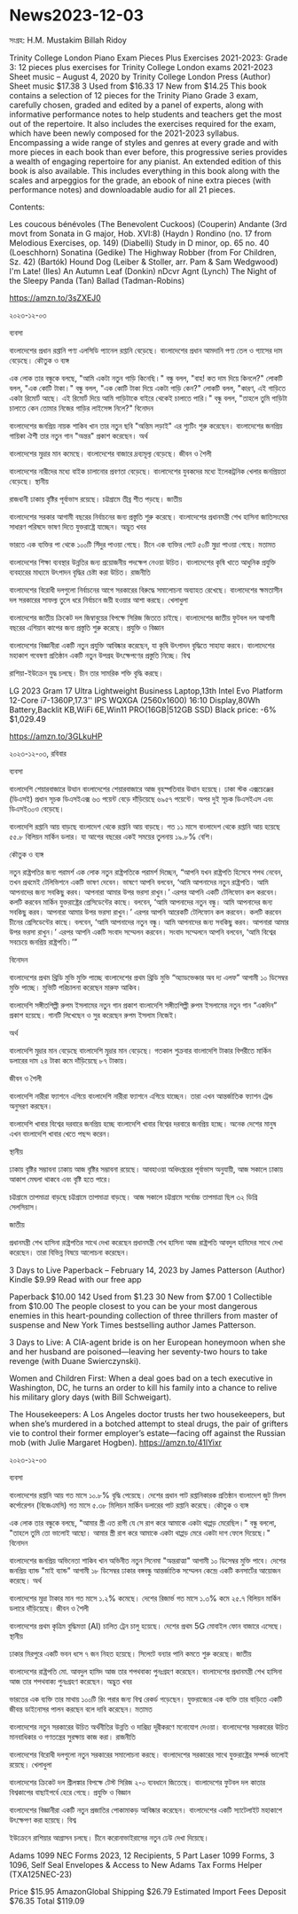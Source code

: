 # News2023-12-03

সংগ্রহ: H.M. Mustakim Billah Ridoy

Trinity College London Piano Exam Pieces Plus Exercises 2021-2023: Grade 3: 12 pieces plus exercises for Trinity College London exams 2021-2023 Sheet music – August 4, 2020
by Trinity College London Press (Author)
Sheet music
$17.38 
3 Used from $16.33
17 New from $14.25
This book contains a selection of 12 pieces for the Trinity Piano Grade 3 exam, carefully chosen, graded and edited by a panel of experts, along with informative performance notes to help students and teachers get the most out of the repertoire. It also includes the exercises required for the exam, which have been newly composed for the 2021-2023 syllabus. Encompassing a wide range of styles and genres at every grade and with more pieces in each book than ever before, this progressive series provides a wealth of engaging repertoire for any pianist. An extended edition of this book is also available. This includes everything in this book along with the scales and arpeggios for the grade, an ebook of nine extra pieces (with performance notes) and downloadable audio for all 21 pieces.

Contents:

Les coucous bénévoles (The Benevolent Cuckoos) (Couperin)
Andante (3rd movt from Sonata in G major, Hob. XVI:8) (Haydn )
Rondino (no. 17 from Melodious Exercises, op. 149) (Diabelli)
Study in D minor, op. 65 no. 40 (Loeschhorn)
Sonatina (Gedike)
The Highway Robber (from For Children, Sz. 42) (Bartók)
Hound Dog (Leiber & Stoller, arr. Pam & Sam Wedgwood)
I'm Late! (Iles)
An Autumn Leaf (Donkin)
nDcvr Agnt (Lynch)
The Night of the Sleepy Panda (Tan)
Ballad (Tadman-Robins)

https://amzn.to/3sZXEJ0

২০২৩-১২-০৩

ব্যবসা

বাংলাদেশের প্রধান রপ্তানি পণ্য এলসিডি প্যানেল রপ্তানি বেড়েছে।
বাংলাদেশের প্রধান আমদানি পণ্য তেল ও গ্যাসের দাম বেড়েছে।
কৌতুক ও ব্যঙ্গ

এক লোক তার বন্ধুকে বলছে, "আমি একটা নতুন গাড়ি কিনেছি।"
বন্ধু বলল, "বাহ! কত দাম দিয়ে কিনলে?"
লোকটি বলল, "এক কোটি টাকা।"
বন্ধু বলল, "এক কোটি টাকা দিয়ে একটা গাড়ি কেন?"
লোকটি বলল, "কারণ, এই গাড়িতে একটা রিমোর্ট আছে। এই রিমোর্ট দিয়ে আমি গাড়িটাকে বাইরে থেকেই চালাতে পারি।"
বন্ধু বলল, "তাহলে তুমি গাড়িটা চালাতে কেন তোমার নিজের গাড়ির লাইসেন্স নিলে?"
বিনোদন

বাংলাদেশের জনপ্রিয় নায়ক শাকিব খান তার নতুন ছবি "অন্তিম লড়াই" এর শ্যুটিং শুরু করেছেন।
বাংলাদেশের জনপ্রিয় গায়িকা ঐশী তার নতুন গান "অন্তর" প্রকাশ করেছেন।
অর্থ

বাংলাদেশের মুদ্রার মান কমেছে।
বাংলাদেশের বাজারে দ্রব্যমূল্য বেড়েছে।
জীবন ও শৈলী

বাংলাদেশের নারীদের মধ্যে বাইক চালানোর প্রবণতা বেড়েছে।
বাংলাদেশের যুবকদের মধ্যে ইলেকট্রনিক খেলার জনপ্রিয়তা বেড়েছে।
স্থানীয়

রাজধানী ঢাকায় বৃষ্টির পূর্বাভাস রয়েছে।
চট্টগ্রামে তীব্র শীত পড়ছে।
জাতীয়

বাংলাদেশের সরকার আগামী বছরের নির্বাচনের জন্য প্রস্তুতি শুরু করেছে।
বাংলাদেশের প্রধানমন্ত্রী শেখ হাসিনা জাতিসংঘের সাধারণ পরিষদে ভাষণ দিতে যুক্তরাষ্ট্রে যাচ্ছেন।
অদ্ভুত খবর

ভারতে এক ব্যক্তির পা থেকে ১০০টি সিঁদুর পাওয়া গেছে।
চীনে এক ব্যক্তির পেটে ৫০টি মুদ্রা পাওয়া গেছে।
মতামত

বাংলাদেশের শিক্ষা ব্যবস্থার উন্নতির জন্য প্রয়োজনীয় পদক্ষেপ নেওয়া উচিত।
বাংলাদেশের কৃষি খাতে আধুনিক প্রযুক্তি ব্যবহারের মাধ্যমে উৎপাদন বৃদ্ধির চেষ্টা করা উচিত।
রাজনীতি

বাংলাদেশের বিরোধী দলগুলো নির্বাচনের আগে সরকারের বিরুদ্ধে সমালোচনা অব্যাহত রেখেছে।
বাংলাদেশের ক্ষমতাসীন দল সরকারের সাফল্য তুলে ধরে নির্বাচনে জয়ী হওয়ার আশা করছে।
খেলাধুলা

বাংলাদেশের জাতীয় ক্রিকেট দল জিম্বাবুয়ের বিপক্ষে সিরিজ জিততে চাইছে।
বাংলাদেশের জাতীয় ফুটবল দল আগামী বছরের এশিয়ান কাপের জন্য প্রস্তুতি শুরু করেছে।
প্রযুক্তি ও বিজ্ঞান

বাংলাদেশের বিজ্ঞানীরা একটি নতুন প্রযুক্তি আবিষ্কার করেছেন, যা কৃষি উৎপাদন বৃদ্ধিতে সাহায্য করবে।
বাংলাদেশের মহাকাশ গবেষণা প্রতিষ্ঠান একটি নতুন উপগ্রহ উৎক্ষেপণের প্রস্তুতি নিচ্ছে।
বিশ্ব

রাশিয়া-ইউক্রেন যুদ্ধ চলছে।
চীন তার সামরিক শক্তি বৃদ্ধি করছে।

LG 2023 Gram 17 Ultra Lightweight Business Laptop,13th Intel Evo Platform 12-Core i7-1360P,17.3'' IPS WQXGA (2560x1600) 16:10 Display,80Wh Battery,Backlit KB,WiFi 6E,Win11 PRO(16GB|512GB SSD) Black
price:
-6% $1,029.49

https://amzn.to/3GLkuHP


২০২৩-১২-০৩, রবিবার

ব্যবসা

বাংলাদেশি শেয়ারবাজারে উত্থান
বাংলাদেশের শেয়ারবাজারে আজ বৃহস্পতিবার উত্থান হয়েছে। ঢাকা স্টক এক্সচেঞ্জের (ডিএসই) প্রধান সূচক ডিএসইএক্স ৬৩ পয়েন্ট বেড়ে দাঁড়িয়েছে ৬৯৫৭ পয়েন্টে। অপর দুই সূচক ডিএসইএস এবং ডিএসই৩০ও বেড়েছে।

বাংলাদেশি রপ্তানি আয় বাড়ছে
বাংলাদেশ থেকে রপ্তানি আয় বাড়ছে। গত ১১ মাসে বাংলাদেশ থেকে রপ্তানি আয় হয়েছে ৫৫.৮ বিলিয়ন মার্কিন ডলার। যা আগের বছরের একই সময়ের তুলনায় ১৯.৮% বেশি।

কৌতুক ও ব্যঙ্গ

নতুন রাষ্ট্রপতির জন্য পরামর্শ
এক লোক নতুন রাষ্ট্রপতিকে পরামর্শ দিচ্ছেন, “আপনি যখন রাষ্ট্রপতি হিসেবে শপথ নেবেন, তখন প্রথমেই টেলিভিশনে একটি ভাষণ দেবেন। ভাষণে আপনি বলবেন, ‘আমি আপনাদের নতুন রাষ্ট্রপতি। আমি আপনাদের জন্য সবকিছু করব। আপনারা আমার উপর ভরসা রাখুন।’ এরপর আপনি একটি টেলিফোন কল করবেন। কলটি করবেন মার্কিন যুক্তরাষ্ট্রের প্রেসিডেন্টের কাছে। বলবেন, ‘আমি আপনাদের নতুন বন্ধু। আমি আপনাদের জন্য সবকিছু করব। আপনারা আমার উপর ভরসা রাখুন।’ এরপর আপনি আরেকটি টেলিফোন কল করবেন। কলটি করবেন চীনের প্রেসিডেন্টের কাছে। বলবেন, ‘আমি আপনাদের নতুন বন্ধু। আমি আপনাদের জন্য সবকিছু করব। আপনারা আমার উপর ভরসা রাখুন।’ এরপর আপনি একটি সংবাদ সম্মেলন করবেন। সংবাদ সম্মেলনে আপনি বলবেন, ‘আমি বিশ্বের সবচেয়ে জনপ্রিয় রাষ্ট্রপতি।’”

বিনোদন

বাংলাদেশের প্রথম থ্রিডি মুভি মুক্তি পাচ্ছে
বাংলাদেশের প্রথম থ্রিডি মুভি “অ্যাডভেঞ্চার অব দ্য এলফ” আগামী ১০ ডিসেম্বর মুক্তি পাচ্ছে। মুভিটি পরিচালনা করেছেন মারুফ আকিব।

বাংলাদেশি সঙ্গীতশিল্পী রুপম ইসলামের নতুন গান প্রকাশ
বাংলাদেশি সঙ্গীতশিল্পী রুপম ইসলামের নতুন গান “একদিন” প্রকাশ হয়েছে। গানটি লিখেছেন ও সুর করেছেন রুপম ইসলাম নিজেই।

অর্থ

বাংলাদেশি মুদ্রার মান বেড়েছে
বাংলাদেশি মুদ্রার মান বেড়েছে। গতকাল শুক্রবার বাংলাদেশি টাকার বিপরীতে মার্কিন ডলারের দাম ২৪ টাকা কমে দাঁড়িয়েছে ৮৭ টাকায়।

জীবন ও শৈলী

বাংলাদেশি নারীরা ফ্যাশনে এগিয়ে
বাংলাদেশি নারীরা ফ্যাশনে এগিয়ে যাচ্ছেন। তারা এখন আন্তর্জাতিক ফ্যাশন ট্রেন্ড অনুসরণ করছেন।

বাংলাদেশি খাবার বিশ্বের দরবারে জনপ্রিয় হচ্ছে
বাংলাদেশি খাবার বিশ্বের দরবারে জনপ্রিয় হচ্ছে। অনেক দেশের মানুষ এখন বাংলাদেশি খাবার খেতে পছন্দ করেন।

স্থানীয়

ঢাকায় বৃষ্টির সম্ভাবনা
ঢাকায় আজ বৃষ্টির সম্ভাবনা রয়েছে। আবহাওয়া অধিদপ্তরের পূর্বাভাস অনুযায়ী, আজ সকালে ঢাকায় আকাশ মেঘলা থাকবে এবং বৃষ্টি হতে পারে।

চট্টগ্রামে তাপমাত্রা বাড়ছে
চট্টগ্রামে তাপমাত্রা বাড়ছে। আজ সকালে চট্টগ্রামে সর্বোচ্চ তাপমাত্রা ছিল ৩২ ডিগ্রি সেলসিয়াস।

জাতীয়

প্রধানমন্ত্রী শেখ হাসিনা রাষ্ট্রপতির সাথে দেখা করেছেন
প্রধানমন্ত্রী শেখ হাসিনা আজ রাষ্ট্রপতি আবদুল হামিদের সাথে দেখা করেছেন। তারা বিভিন্ন বিষয়ে আলোচনা করেছেন।


3 Days to Live Paperback – February 14, 2023
by James Patterson (Author)
Kindle
$9.99
Read with our free app
 
Paperback
$10.00 
142 Used from $1.23
30 New from $7.00
1 Collectible from $10.00
The people closest to you can be your most dangerous enemies in this heart-pounding collection of three thrillers from master of suspense and New York Times bestselling author James Patterson.

3 Days to Live: A CIA-agent bride is on her European honeymoon when she and her husband are poisoned—leaving her seventy-two hours to take revenge (with Duane Swierczynski). 
 
Women and Children First: When a deal goes bad on a tech executive in Washington, DC, he turns an order to kill his family into a chance to relive his military glory days (with Bill Schweigart).  
 
The Housekeepers: A Los Angeles doctor trusts her two housekeepers, but when she’s murdered in a botched attempt to steal drugs, the pair of grifters vie to control their former employer’s estate—facing off against the Russian mob (with Julie Margaret Hogben).
https://amzn.to/41lYixr

২০২৩-১২-০৩

ব্যবসা

বাংলাদেশের রপ্তানি আয় গত মাসে ১০.৮% বৃদ্ধি পেয়েছে।
দেশের প্রধান পাট রপ্তানিকারক প্রতিষ্ঠান বাংলাদেশ জুট মিলস কর্পোরেশন (বিজেএমসি) গত মাসে ৫.৩৮ মিলিয়ন মার্কিন ডলারের পাট রপ্তানি করেছে।
কৌতুক ও ব্যঙ্গ

এক লোক তার বন্ধুকে বলছে, "আমার স্ত্রী এত রাগী যে সে রাগ করে আমাকে একটা থাপ্পড় মেরেছিল।"
বন্ধু বললো, "তাহলে তুমি তো ভালোই আছো। আমার স্ত্রী রাগ করে আমাকে একটা থাপ্পড় মেরে একটা দাগ ফেলে দিয়েছে।"
বিনোদন

বাংলাদেশের জনপ্রিয় অভিনেতা শাকিব খান অভিনীত নতুন সিনেমা "অন্তরাত্মা" আগামী ১০ ডিসেম্বর মুক্তি পাবে।
দেশের জনপ্রিয় ব্যান্ড "মাই ব্যান্ড" আগামী ১৮ ডিসেম্বর ঢাকার বঙ্গবন্ধু আন্তর্জাতিক সম্মেলন কেন্দ্রে একটি কনসার্টের আয়োজন করেছে।
অর্থ

বাংলাদেশের মুদ্রা টাকার মান গত মাসে ১.২% কমেছে।
দেশের রিজার্ভ গত মাসে ১.৩% কমে ২৫.৭ বিলিয়ন মার্কিন ডলারে দাঁড়িয়েছে।
জীবন ও শৈলী

বাংলাদেশের প্রথম কৃত্রিম বুদ্ধিমত্তা (AI) চালিত ট্রেন চালু হয়েছে।
দেশের প্রথম 5G মোবাইল ফোন বাজারে এসেছে।
স্থানীয়

ঢাকার মিরপুরে একটি ভবন ধসে ৭ জন নিহত হয়েছে।
সিলেটে বন্যার পানি কমতে শুরু করেছে।
জাতীয়

বাংলাদেশের রাষ্ট্রপতি মো. আবদুল হামিদ আজ তার শপথবাক্য পুনঃগ্রহণ করেছেন।
বাংলাদেশের প্রধানমন্ত্রী শেখ হাসিনা আজ তার শপথবাক্য পুনঃগ্রহণ করেছেন।
অদ্ভুত খবর

ভারতের এক ব্যক্তি তার মাথায় ১০০টি রিং পরার জন্য বিশ্ব রেকর্ড গড়েছেন।
যুক্তরাজ্যের এক ব্যক্তি তার বাড়িতে একটি জীবন্ত ডাইনোসর পালন করছেন বলে দাবি করেছেন।
মতামত

বাংলাদেশের নতুন সরকারের উচিত অর্থনীতির উন্নতি ও দারিদ্র্য দূরীকরণে মনোযোগ দেওয়া।
বাংলাদেশের সরকারের উচিত মানবাধিকার ও গণতন্ত্রের সুরক্ষায় কাজ করা।
রাজনীতি

বাংলাদেশের বিরোধী দলগুলো নতুন সরকারের সমালোচনা করছে।
বাংলাদেশের সরকারের সাথে যুক্তরাষ্ট্রের সম্পর্ক ভালোই রয়েছে।
খেলাধুলা

বাংলাদেশের ক্রিকেট দল শ্রীলঙ্কার বিপক্ষে টেস্ট সিরিজ ২-০ ব্যবধানে জিতেছে।
বাংলাদেশের ফুটবল দল কাতার বিশ্বকাপের বাছাইপর্বে হেরে গেছে।
প্রযুক্তি ও বিজ্ঞান

বাংলাদেশের বিজ্ঞানীরা একটি নতুন প্রজাতির পোকামাকড় আবিষ্কার করেছেন।
বাংলাদেশের একটি স্যাটেলাইট মহাকাশে উৎক্ষেপণ করা হয়েছে।
বিশ্ব

ইউক্রেনে রাশিয়ার আগ্রাসন চলছে।
চীনে করোনাভাইরাসের নতুন ঢেউ দেখা দিয়েছে।

Adams 1099 NEC Forms 2023, 12 Recipients, 5 Part Laser 1099 Forms, 3 1096, Self Seal Envelopes & Access to New Adams Tax Forms Helper (TXA125NEC-23)

Price		$15.95
AmazonGlobal Shipping		$26.79
Estimated Import Fees Deposit		$76.35
Total		$119.09

